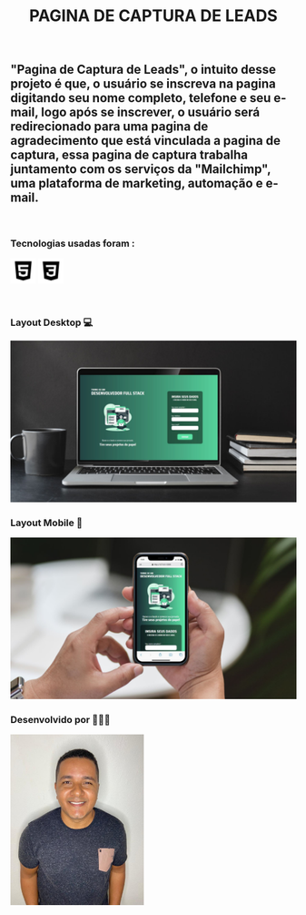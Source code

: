 <h1 align="center">PAGINA DE CAPTURA DE LEADS</h1>
<br>
<h2>"Pagina de Captura de Leads", 
  o intuito desse projeto é que, o usuário se inscreva na pagina digitando seu nome completo, telefone e seu e-mail, logo após se inscrever,
  o usuário será redirecionado para uma pagina de agradecimento que está vinculada a pagina de captura, 
  essa pagina de captura trabalha juntamento com os serviços da "Mailchimp", uma plataforma de marketing, automação e e-mail.</h2>
<br>
<h3>Tecnologias usadas foram :</h3>
<p align="left">
  <img src="https://raw.githubusercontent.com/ailtonjunior11/Portfolio-2.0/256d496005fb7860b540c54a3d25bd2a8b407ee3/img/logo-html.png" height="45">
  <img src="https://raw.githubusercontent.com/ailtonjunior11/Portfolio-2.0/256d496005fb7860b540c54a3d25bd2a8b407ee3/img/logo-css.png" height="45">
</p>
<br>
<h3>Layout Desktop 💻</h3>
<img src="https://raw.githubusercontent.com/ailtonjunior11/Pagina-Captura-Leads/9b3da60639bde2df3f59af7be099ee134c543142/desktop.jpg">
<br>
<h3>Layout Mobile 📲</h3>
<img src="https://raw.githubusercontent.com/ailtonjunior11/Pagina-Captura-Leads/9b3da60639bde2df3f59af7be099ee134c543142/mobile.jpg">
<br>
<h3>Desenvolvido por 👨🏽‍💻</h3>
<img src="https://raw.githubusercontent.com/ailtonjunior11/Portfolio-2.0/256d496005fb7860b540c54a3d25bd2a8b407ee3/img/photo-sobre.jpg" height="300">
